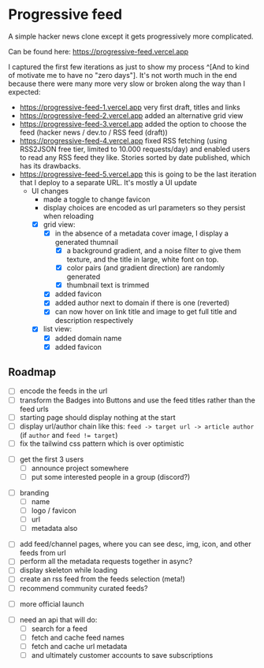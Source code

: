 # Progressive feed

A simple hacker news clone except it gets progressively more complicated.

Can be found here: https://progressive-feed.vercel.app

I captured the first few iterations as just to show my process ^[And to kind of motivate me to have no "zero days"]. It's not worth much in the end because there were many more very slow or broken along the way than I expected:

- https://progressive-feed-1.vercel.app very first draft, titles and links
- https://progressive-feed-2.vercel.app added an alternative grid view
- https://progressive-feed-3.vercel.app added the option to choose the feed (hacker news / dev.to / RSS feed (draft))
- https://progressive-feed-4.vercel.app fixed RSS fetching (using RSS2JSON free tier, limited to 10.000 requests/day) and enabled users to read any RSS feed they like. Stories sorted by date published, which has its drawbacks.
- https://progressive-feed-5.vercel.app this is going to be the last iteration that I deploy to a separate URL. It's mostly a UI update
  - UI changes
    - made a toggle to change favicon
    - display choices are encoded as url parameters so they persist when reloading
    - [x] grid view:
      - [x] in the absence of a metadata cover image, I display a generated thumnail
        - [x] a background gradient, and a noise filter to give them texture, and the title in large, white font on top.
        - [x] color pairs (and gradient direction) are randomly generated
        - [x] thumbnail text is trimmed 
      - [x] added favicon
      - [x] added author next to domain if there is one (reverted)
      - [x] can now hover on link title and image to get full title and description respectively
    - [x] list view:
      - [x] added domain name
      - [x] added favicon

## Roadmap 

- [ ] encode the feeds in the url
- [ ] transform the Badges into Buttons and use the feed titles rather than the feed urls
- [ ] starting page should display nothing at the start
- [ ] display url/author chain like this: `feed -> target url -> article author` (if `author` and `feed != target`)
- [ ] fix the tailwind css pattern which is over optimistic
<!--  -->
- [ ] get the first 3 users
  - [ ] announce project somewhere
  - [ ] put some interested people in a group (discord?)
<!--  -->
- [ ] branding
  - [ ] name
  - [ ] logo / favicon
  - [ ] url
  - [ ] metadata also
<!--  -->
- [ ] add feed/channel pages, where you can see desc, img, icon, and other feeds from url
- [ ] perform all the metadata requests together in async?
- [ ] display skeleton while loading
- [ ] create an rss feed from the feeds selection (meta!)
- [ ] recommend community curated feeds?
<!--  -->
- [ ] more official launch
<!--  -->
- [ ] need an api that will do: 
  - [ ] search for a feed
  - [ ] fetch and cache feed names
  - [ ] fetch and cache url metadata
  - [ ] and ultimately customer accounts to save subscriptions